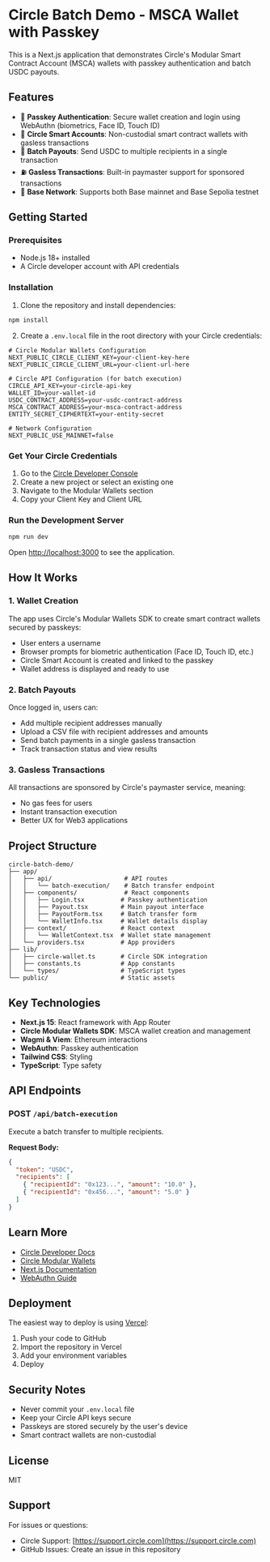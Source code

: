 # Circle Batch Demo - MSCA Wallet with Passkey

This is a Next.js application that demonstrates Circle's Modular Smart Contract Account (MSCA) wallets with passkey authentication and batch USDC payouts.

## Features

- 🔐 **Passkey Authentication**: Secure wallet creation and login using WebAuthn (biometrics, Face ID, Touch ID)
- 💼 **Circle Smart Accounts**: Non-custodial smart contract wallets with gasless transactions
- 💸 **Batch Payouts**: Send USDC to multiple recipients in a single transaction
- ⛽ **Gasless Transactions**: Built-in paymaster support for sponsored transactions
- 🔗 **Base Network**: Supports both Base mainnet and Base Sepolia testnet

## Getting Started

### Prerequisites

- Node.js 18+ installed
- A Circle developer account with API credentials

### Installation

1. Clone the repository and install dependencies:

```bash
npm install
```

2. Create a `.env.local` file in the root directory with your Circle credentials:

```env
# Circle Modular Wallets Configuration
NEXT_PUBLIC_CIRCLE_CLIENT_KEY=your-client-key-here
NEXT_PUBLIC_CIRCLE_CLIENT_URL=your-client-url-here

# Circle API Configuration (for batch execution)
CIRCLE_API_KEY=your-circle-api-key
WALLET_ID=your-wallet-id
USDC_CONTRACT_ADDRESS=your-usdc-contract-address
MSCA_CONTRACT_ADDRESS=your-msca-contract-address
ENTITY_SECRET_CIPHERTEXT=your-entity-secret

# Network Configuration
NEXT_PUBLIC_USE_MAINNET=false
```

### Get Your Circle Credentials

1. Go to the [Circle Developer Console](https://console.circle.com/)
2. Create a new project or select an existing one
3. Navigate to the Modular Wallets section
4. Copy your Client Key and Client URL

### Run the Development Server

```bash
npm run dev
```

Open [http://localhost:3000](http://localhost:3000) to see the application.

## How It Works

### 1. Wallet Creation

The app uses Circle's Modular Wallets SDK to create smart contract wallets secured by passkeys:

- User enters a username
- Browser prompts for biometric authentication (Face ID, Touch ID, etc.)
- Circle Smart Account is created and linked to the passkey
- Wallet address is displayed and ready to use

### 2. Batch Payouts

Once logged in, users can:

- Add multiple recipient addresses manually
- Upload a CSV file with recipient addresses and amounts
- Send batch payments in a single gasless transaction
- Track transaction status and view results

### 3. Gasless Transactions

All transactions are sponsored by Circle's paymaster service, meaning:

- No gas fees for users
- Instant transaction execution
- Better UX for Web3 applications

## Project Structure

```
circle-batch-demo/
├── app/
│   ├── api/                    # API routes
│   │   └── batch-execution/    # Batch transfer endpoint
│   ├── components/             # React components
│   │   ├── Login.tsx          # Passkey authentication
│   │   ├── Payout.tsx         # Main payout interface
│   │   ├── PayoutForm.tsx     # Batch transfer form
│   │   └── WalletInfo.tsx     # Wallet details display
│   ├── context/               # React context
│   │   └── WalletContext.tsx  # Wallet state management
│   └── providers.tsx          # App providers
├── lib/
│   ├── circle-wallet.ts       # Circle SDK integration
│   ├── constants.ts           # App constants
│   └── types/                 # TypeScript types
└── public/                    # Static assets

```

## Key Technologies

- **Next.js 15**: React framework with App Router
- **Circle Modular Wallets SDK**: MSCA wallet creation and management
- **Wagmi & Viem**: Ethereum interactions
- **WebAuthn**: Passkey authentication
- **Tailwind CSS**: Styling
- **TypeScript**: Type safety

## API Endpoints

### POST `/api/batch-execution`

Execute a batch transfer to multiple recipients.

**Request Body:**
```json
{
  "token": "USDC",
  "recipients": [
    { "recipientId": "0x123...", "amount": "10.0" },
    { "recipientId": "0x456...", "amount": "5.0" }
  ]
}
```

## Learn More

- [Circle Developer Docs](https://developers.circle.com/)
- [Circle Modular Wallets](https://developers.circle.com/w3s/docs/modular-wallets-overview)
- [Next.js Documentation](https://nextjs.org/docs)
- [WebAuthn Guide](https://webauthn.guide/)

## Deployment

The easiest way to deploy is using [Vercel](https://vercel.com):

1. Push your code to GitHub
2. Import the repository in Vercel
3. Add your environment variables
4. Deploy

## Security Notes

- Never commit your `.env.local` file
- Keep your Circle API keys secure
- Passkeys are stored securely by the user's device
- Smart contract wallets are non-custodial

## License

MIT

## Support

For issues or questions:
- Circle Support: [https://support.circle.com](https://support.circle.com)
- GitHub Issues: Create an issue in this repository